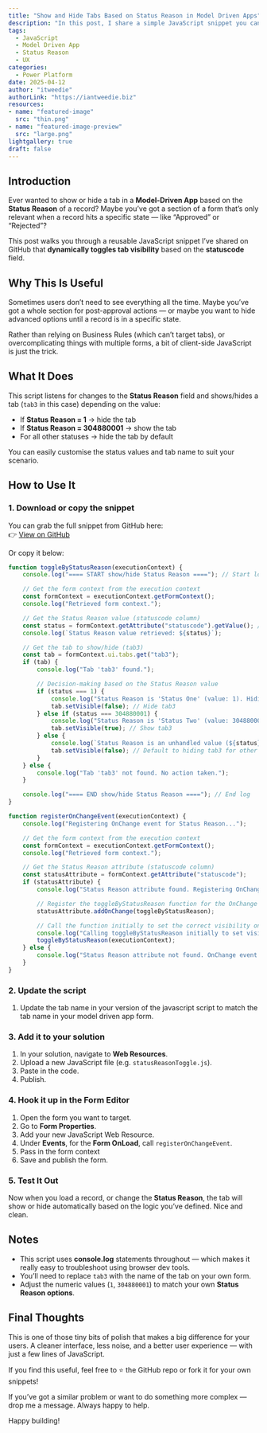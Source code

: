 ```yaml
---
title: "Show and Hide Tabs Based on Status Reason in Model Driven Apps"
description: "In this post, I share a simple JavaScript snippet you can use in Model-Driven Apps to show or hide tabs based on the Status Reason of a record. It’s clean, easy to implement, and great for improving the user experience."
tags:
  - JavaScript
  - Model Driven App
  - Status Reason
  - UX
categories:
  - Power Platform
date: 2025-04-12
author: "itweedie"
authorLink: "https://iantweedie.biz"
resources:
- name: "featured-image"
  src: "thin.png"
- name: "featured-image-preview"
  src: "large.png"
lightgallery: true
draft: false
---
```


## Introduction

Ever wanted to show or hide a tab in a **Model-Driven App** based on the **Status Reason** of a record? Maybe you’ve got a section of a form that’s only relevant when a record hits a specific state — like “Approved” or “Rejected”?

This post walks you through a reusable JavaScript snippet I’ve shared on GitHub that **dynamically toggles tab visibility** based on the **statuscode** field.

## Why This Is Useful

Sometimes users don’t need to see everything all the time. Maybe you’ve got a whole section for post-approval actions — or maybe you want to hide advanced options until a record is in a specific state.

Rather than relying on Business Rules (which can’t target tabs), or overcomplicating things with multiple forms, a bit of client-side JavaScript is just the trick.

## What It Does

This script listens for changes to the **Status Reason** field and shows/hides a tab (`tab3` in this case) depending on the value:

- If **Status Reason = 1** → hide the tab  
- If **Status Reason = 304880001** → show the tab  
- For all other statuses → hide the tab by default

You can easily customise the status values and tab name to suit your scenario.

## How to Use It

### 1. Download or copy the snippet

You can grab the full snippet from GitHub here:  
👉 [View on GitHub](https://github.com/itweedie/PowerPlatform-JavaScript-Snippets/blob/main/Model-Driven-App/show-hide-based-on-StatusReason.js)

Or copy it below:

```javascript
function toggleByStatusReason(executionContext) {
    console.log("==== START show/hide Status Reason ===="); // Start log

    // Get the form context from the execution context
    const formContext = executionContext.getFormContext();
    console.log("Retrieved form context.");

    // Get the Status Reason value (statuscode column)
    const status = formContext.getAttribute("statuscode").getValue(); // Status Reason
    console.log(`Status Reason value retrieved: ${status}`);

    // Get the tab to show/hide (tab3)
    const tab = formContext.ui.tabs.get("tab3");
    if (tab) {
        console.log("Tab 'tab3' found.");

        // Decision-making based on the Status Reason value
        if (status === 1) {
            console.log("Status Reason is 'Status One' (value: 1). Hiding tab3.");
            tab.setVisible(false); // Hide tab3
        } else if (status === 304880001) {
            console.log("Status Reason is 'Status Two' (value: 304880001). Showing tab3.");
            tab.setVisible(true); // Show tab3
        } else {
            console.log(`Status Reason is an unhandled value (${status}). Defaulting to hiding tab3.`);
            tab.setVisible(false); // Default to hiding tab3 for other values
        }
    } else {
        console.log("Tab 'tab3' not found. No action taken.");
    }

    console.log("==== END show/hide Status Reason ===="); // End log
}

function registerOnChangeEvent(executionContext) {
    console.log("Registering OnChange event for Status Reason...");

    // Get the form context from the execution context
    const formContext = executionContext.getFormContext();
    console.log("Retrieved form context.");

    // Get the Status Reason attribute (statuscode column)
    const statusAttribute = formContext.getAttribute("statuscode");
    if (statusAttribute) {
        console.log("Status Reason attribute found. Registering OnChange event handler.");

        // Register the toggleByStatusReason function for the OnChange event
        statusAttribute.addOnChange(toggleByStatusReason);

        // Call the function initially to set the correct visibility on form load
        console.log("Calling toggleByStatusReason initially to set visibility on form load.");
        toggleByStatusReason(executionContext);
    } else {
        console.log("Status Reason attribute not found. OnChange event handler not registered.");
    }
}
```

### 2. Update the script

1. Update the tab name in your version of the javascript script to match the tab name in your model driven app form.

### 3. Add it to your solution

1. In your solution, navigate to **Web Resources**.
2. Upload a new JavaScript file (e.g. `statusReasonToggle.js`).
3. Paste in the code.
4. Publish.

### 4. Hook it up in the Form Editor

1. Open the form you want to target.
2. Go to **Form Properties**.
3. Add your new JavaScript Web Resource.
4. Under **Events**, for the **Form OnLoad**, call `registerOnChangeEvent`.
5. Pass in the form context
6. Save and publish the form.

### 5. Test It Out

Now when you load a record, or change the **Status Reason**, the tab will show or hide automatically based on the logic you’ve defined. Nice and clean.

## Notes

- This script uses **console.log** statements throughout — which makes it really easy to troubleshoot using browser dev tools.
- You’ll need to replace `tab3` with the name of the tab on your own form.
- Adjust the numeric values (`1`, `304880001`) to match your own **Status Reason options**.

## Final Thoughts

This is one of those tiny bits of polish that makes a big difference for your users. A cleaner interface, less noise, and a better user experience — with just a few lines of JavaScript.

If you find this useful, feel free to ⭐ the GitHub repo or fork it for your own snippets!

If you’ve got a similar problem or want to do something more complex — drop me a message. Always happy to help.

Happy building!
